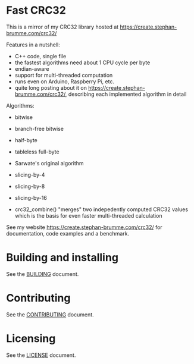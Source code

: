 # Fast CRC32

This is a mirror of my CRC32 library hosted at https://create.stephan-brumme.com/crc32/

Features in a nutshell:
- C++ code, single file
- the fastest algorithms need about 1 CPU cycle per byte
- endian-aware
- support for multi-threaded computation
- runs even on Arduino, Raspberry Pi, etc.
- quite long posting about it on https://create.stephan-brumme.com/crc32/, describing each implemented algorithm in detail

Algorithms:
- bitwise
- branch-free bitwise
- half-byte
- tableless full-byte
- Sarwate's original algorithm
- slicing-by-4
- slicing-by-8
- slicing-by-16

- crc32_combine() "merges" two indepedently computed CRC32 values which is the basis for even faster multi-threaded calculation

See my website https://create.stephan-brumme.com/crc32/ for documentation, code examples and a benchmark.

# Building and installing

See the [BUILDING](BUILDING.md) document.

# Contributing

See the [CONTRIBUTING](CONTRIBUTING.md) document.

# Licensing

See the [LICENSE](LICENSE) document.

